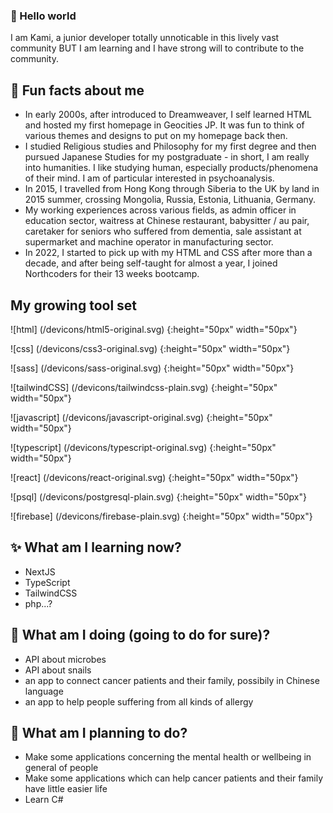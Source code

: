 ### 👋 Hello world
I am Kami, a junior developer totally unnoticable in this lively vast community BUT I am learning and I have strong will to contribute to the community.

## 💬 Fun facts about me
- In early 2000s, after introduced to Dreamweaver, I self learned HTML and hosted my first homepage in Geocities JP. It was fun to think of various themes and designs to put on my homepage back then.
- I studied Religious studies and Philosophy for my first degree and then pursued Japanese Studies for my postgraduate - in short, I am really into humanities. I like studying human, especially products/phenomena of their mind. I am of particular interested in psychoanalysis.
- In 2015, I travelled from Hong Kong through Siberia to the UK by land in 2015 summer, crossing Mongolia, Russia, Estonia, Lithuania, Germany.
- My working experiences across various fields, as admin officer in education sector, waitress at Chinese restaurant, babysitter / au pair, caretaker for seniors who suffered from dementia, sale assistant at supermarket and machine operator in manufacturing sector.
- In 2022, I started to pick up with my HTML and CSS after more than a decade, and after being self-taught for almost a year, I joined Northcoders for their 13 weeks bootcamp.

## My growing tool set

![html]
(/devicons/html5-original.svg)
{:height="50px" width="50px"}

![css]
(/devicons/css3-original.svg)
{:height="50px" width="50px"}

![sass]
(/devicons/sass-original.svg)
{:height="50px" width="50px"}

![tailwindCSS]
(/devicons/tailwindcss-plain.svg)
{:height="50px" width="50px"}

![javascript]
(/devicons/javascript-original.svg)
{:height="50px" width="50px"}

![typescript]
(/devicons/typescript-original.svg)
{:height="50px" width="50px"}

![react]
(/devicons/react-original.svg)
{:height="50px" width="50px"}

![psql]
(/devicons/postgresql-plain.svg)
{:height="50px" width="50px"}

![firebase]
(/devicons/firebase-plain.svg)
{:height="50px" width="50px"}


## ✨ What am I learning now?
- NextJS
- TypeScript
- TailwindCSS
- php...?

## 👯 What am I doing (going to do for sure)?
- API about microbes
- API about snails
- an app to connect cancer patients and their family, possibily in Chinese language
- an app to help people suffering from all kinds of allergy

## 🌱 What am I planning to do?
- Make some applications concerning the mental health or wellbeing in general of people
- Make some applications which can help cancer patients and their family have little easier life
- Learn C#

<!--
**kamiviolet/kamiviolet** is a ✨ _special_ ✨ repository because its `README.md` (this file) appears on your GitHub profile.

Here are some ideas to get you started:

- 🔭 I’m currently working on ...
- 🌱 I’m currently learning ...
- 👯 I’m looking to collaborate on ...
- 🤔 I’m looking for help with ...
- 💬 Ask me about ...
- 📫 How to reach me: ...
- 😄 Pronouns: ...
- ⚡ Fun fact: ...
-->
